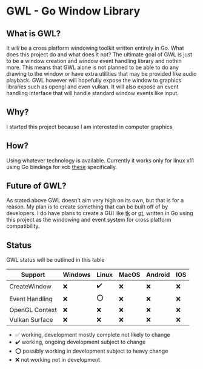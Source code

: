 # GWL - Go Window Library

## What is GWL?
It *will* be a cross platform windowing toolkit written entirely in Go.
What does this project do and what does it not? The ultimate goal of GWL is
just to be a window creation and window event handling library and nothin more.
This means that GWL alone is not planned to be able to do any drawing to the window
or have extra utilities that may be provided like audio playback. GWL however will
hopefully expose the window to graphics libraries such as opengl and even vulkan.
It will also expose an event handling interface that will handle standard window events
like input.

## Why?
I started this project because I am interested in computer graphics

## How?
Using whatever technology is available. Currently it works only for linux x11 using
Go bindings for xcb [these](https://github.com/jezek/xgb) specifically.

## Future of GWL?
As stated above GWL doesn't aim very high on its own, but that is for a reason.
My plan is to create something that can be built off of by developers.
I do have plans to create a GUI like [tk](https://www.tcl.tk) or [qt](https://www.qt.io/),
written in Go using this project as the windowing and event system for cross platform compatibility.

## Status
 GWL status will be outlined in this table

| Support        | Windows            | Linux              | MacOS              | Android            | IOS                |
| ------------   | ------------------ | ------------------ | ------------------ | ------------------ | ------------------ |
| CreateWindow   | :x:                | :heavy_check_mark: | :x:                | :x:                | :x:                |
| Event Handling | :x:                | :o:                | :x:                | :x:                | :x:                |
| OpenGL Context | :x:                | :x:                | :x:                | :x:                | :x:                |
| Vulkan Surface | :x:                | :x:                | :x:                | :x:                | :x:                |

- :white_check_mark: working, development mostly complete not likely to change
- :heavy_check_mark: working, ongoing development subject to change
- :o: possibly working in development subject to heavy change
- :x: not working not in development
